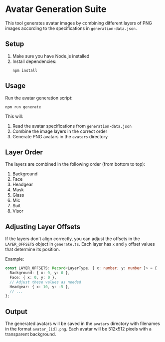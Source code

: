 # Avatar Generation Suite

This tool generates avatar images by combining different layers of PNG images according to the specifications in `generation-data.json`.

## Setup

1. Make sure you have Node.js installed
2. Install dependencies:
   ```
   npm install
   ```

## Usage

Run the avatar generation script:

```
npm run generate
```

This will:

1. Read the avatar specifications from `generation-data.json`
2. Combine the image layers in the correct order
3. Generate PNG avatars in the `avatars` directory

## Layer Order

The layers are combined in the following order (from bottom to top):

1. Background
2. Face
3. Headgear
4. Mask
5. Glass
6. Mic
7. Suit
8. Visor

## Adjusting Layer Offsets

If the layers don't align correctly, you can adjust the offsets in the `LAYER_OFFSETS` object in `generate.ts`. Each layer has `x` and `y` offset values that determine its position.

Example:

```typescript
const LAYER_OFFSETS: Record<LayerType, { x: number; y: number }> = {
  Background: { x: 0, y: 0 },
  Face: { x: 0, y: 0 },
  // Adjust these values as needed
  Headgear: { x: 10, y: -5 },
  // ...
};
```

## Output

The generated avatars will be saved in the `avatars` directory with filenames in the format `avatar_[id].png`. Each avatar will be 512x512 pixels with a transparent background.
